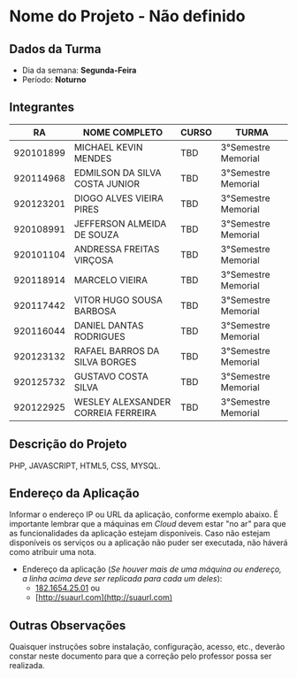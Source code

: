 # **Nome do Projeto - Não definido**

## Dados da Turma
* Dia da semana: **Segunda-Feira**
* Período: **Noturno**

## Integrantes
| RA   | NOME COMPLETO | CURSO | TURMA |
|------|---------------|-------|-------|
| 920101899 | MICHAEL KEVIN MENDES  | TBD  | 3°Semestre Memorial |
| 920114968  | EDMILSON DA SILVA COSTA JUNIOR   | TBD | 3°Semestre Memorial |
| 920123201 | DIOGO ALVES VIEIRA PIRES   | TBD  | 3°Semestre Memorial |
| 920108991  | JEFFERSON ALMEIDA DE SOUZA  | TBD  | 3°Semestre Memorial |
| 920101104  | ANDRESSA FREITAS VIRÇOSA  | TBD  | 3°Semestre Memorial |
| 920118914 | MARCELO VIEIRA   | TBD  | 3°Semestre Memorial |
| 920117442  | VITOR HUGO SOUSA BARBOSA   | TBD  | 3°Semestre Memorial |
| 920116044  | DANIEL DANTAS RODRIGUES  | TBD  | 3°Semestre Memorial |
| 920123132  | RAFAEL BARROS DA SILVA BORGES  | TBD | 3°Semestre Memorial |
| 920125732 | GUSTAVO COSTA SILVA   | TBD | 3°Semestre Memorial |
| 920122925 | WESLEY ALEXSANDER CORREIA FERREIRA  | TBD | 3°Semestre Memorial |


 
 
## Descrição do Projeto
PHP,
JAVASCRIPT,
HTML5,
CSS,
MYSQL.

## Endereço da Aplicação
Informar o endereço IP ou URL da aplicação, conforme exemplo abaixo. É importante lembrar que a máquinas em *Cloud* devem estar "no ar" para que as funcionalidades da aplicação estejam disponíveis. Caso não estejam disponíveis os serviços ou a aplicação não puder ser executada, não háverá como atribuir uma nota.

* Endereço da aplicação (*Se houver mais de uma máquina ou endereço, a linha acima deve ser replicada para cada um deles*):
	+ [182.1654.25.01](http://www.182.1654.25.01/) ou
	+ [http://suaurl.com](http://suaurl.com)

## Outras Observações
Quaisquer instruções sobre instalação, configuração, acesso, etc., deverão constar neste documento para que a correção pelo professor possa ser realizada.
